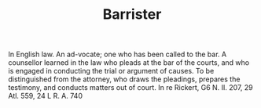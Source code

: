 ---
title: Barrister
letter: B
permalink: "/definitions/barrister.html"
body: In English law. An ad-vocate; one who has been called to the bar. A counsellor
  learned in the law who pleads at the bar of the courts, and who is engaged in conducting
  the trial or argument of causes. To be distinguished from the attorney, who draws
  the pleadings, prepares the testimony, and conducts matters out of court. In re
  Rickert, G6 N. II. 207, 29 Atl. 559, 24 L R. A. 740
published_at: '2018-07-07'
source: Black's Law Dictionary
layout: post
---